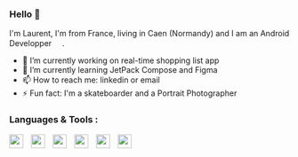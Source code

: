 ### Hello 👋

I'm Laurent, I'm from France, living in Caen (Normandy) and I am an Android Developper <img src="https://cdn.jsdelivr.net/gh/devicons/devicon/icons/android/android-original.svg" width="15px" height="15px"/>.
- 🔭 I’m currently working on real-time shopping list app
- 🌱 I’m currently learning JetPack Compose and Figma
- 📫 How to reach me: linkedin or email
- ⚡ Fun fact: I'm a skateboarder and a Portrait Photographer

### Languages & Tools :
<img src="https://cdn.jsdelivr.net/gh/devicons/devicon/icons/kotlin/kotlin-original.svg" width="25px" height="25px" align="left" style="padding-right:11px;"/>
<img src="https://cdn.jsdelivr.net/gh/devicons/devicon/icons/java/java-original.svg" width="25px" height="25px" align="left" style="padding-right:11px;"/>
<img src="https://cdn.jsdelivr.net/gh/devicons/devicon/icons/mysql/mysql-original-wordmark.svg" width="25px" height="25px" align="left" style="padding-right:11px;" />
<img src="https://cdn.jsdelivr.net/gh/devicons/devicon/icons/androidstudio/androidstudio-original.svg" width="25px" height="25px" align="left" style="padding-right:11px;"/>
<img src="https://cdn.jsdelivr.net/gh/devicons/devicon/icons/jetbrains/jetbrains-original.svg" width="25px" height="25px" align="left" style="padding-right:11px;" />
<img src="https://cdn.jsdelivr.net/gh/devicons/devicon/icons/figma/figma-original.svg" width="25px" height="25px" align="left" style="padding-right:11px;" />
